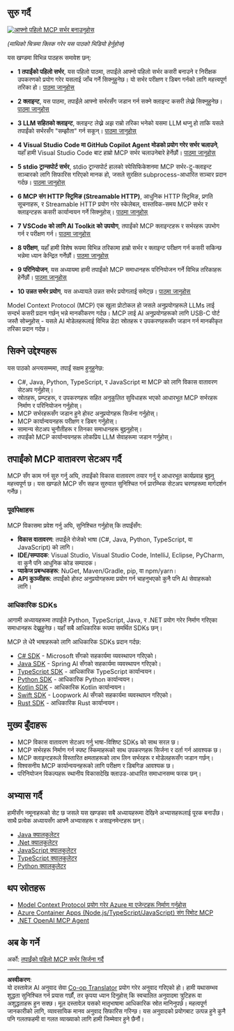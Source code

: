 <!--
CO_OP_TRANSLATOR_METADATA:
{
  "original_hash": "94b861de00829c34912ac36140f6183e",
  "translation_date": "2025-10-06T14:01:07+00:00",
  "source_file": "03-GettingStarted/README.md",
  "language_code": "ne"
}
-->
## सुरु गर्दै  

[![आफ्नो पहिलो MCP सर्भर बनाउनुहोस्](../../../translated_images/04.0ea920069efd979a0b2dad51e72c1df7ead9c57b3305796068a6cee1f0dd6674.ne.png)](https://youtu.be/sNDZO9N4m9Y)

_(माथिको चित्रमा क्लिक गरेर यस पाठको भिडियो हेर्नुहोस्)_

यस खण्डमा विभिन्न पाठहरू समावेश छन्:

- **1 तपाईंको पहिलो सर्भर**, यस पहिलो पाठमा, तपाईंले आफ्नो पहिलो सर्भर कसरी बनाउने र निरीक्षक उपकरणको प्रयोग गरेर यसलाई जाँच गर्ने सिक्नुहुनेछ। यो सर्भर परीक्षण र डिबग गर्नको लागि महत्त्वपूर्ण तरिका हो। [पाठमा जानुहोस्](01-first-server/README.md)

- **2 क्लाइन्ट**, यस पाठमा, तपाईंले आफ्नो सर्भरसँग जडान गर्न सक्ने क्लाइन्ट कसरी लेख्ने सिक्नुहुनेछ। [पाठमा जानुहोस्](02-client/README.md)

- **3 LLM सहितको क्लाइन्ट**, क्लाइन्ट लेख्ने अझ राम्रो तरिका भनेको यसमा LLM थप्नु हो ताकि यसले तपाईंको सर्भरसँग "सम्झौता" गर्न सकून्। [पाठमा जानुहोस्](03-llm-client/README.md)

- **4 Visual Studio Code मा GitHub Copilot Agent मोडको प्रयोग गरेर सर्भर चलाउने**, यहाँ हामी Visual Studio Code बाट हाम्रो MCP सर्भर चलाउनेबारे हेर्नेछौं। [पाठमा जानुहोस्](04-vscode/README.md)

- **5 stdio ट्रान्सपोर्ट सर्भर**, stdio ट्रान्सपोर्ट हालको स्पेसिफिकेशनमा MCP सर्भर-टु-क्लाइन्ट सञ्चारको लागि सिफारिस गरिएको मानक हो, जसले सुरक्षित subprocess-आधारित सञ्चार प्रदान गर्दछ। [पाठमा जानुहोस्](05-stdio-server/README.md)

- **6 MCP संग HTTP स्ट्रिमिङ (Streamable HTTP)**, आधुनिक HTTP स्ट्रिमिङ, प्रगति सूचनाहरू, र Streamable HTTP प्रयोग गरेर स्केलेबल, वास्तविक-समय MCP सर्भर र क्लाइन्टहरू कसरी कार्यान्वयन गर्ने सिक्नुहोस्। [पाठमा जानुहोस्](06-http-streaming/README.md)

- **7 VSCode को लागि AI Toolkit को उपयोग**, तपाईंको MCP क्लाइन्टहरू र सर्भरहरू उपभोग गर्न र परीक्षण गर्न। [पाठमा जानुहोस्](07-aitk/README.md)

- **8 परीक्षण**, यहाँ हामी विशेष रूपमा विभिन्न तरिकामा हाम्रो सर्भर र क्लाइन्ट परीक्षण गर्न कसरी सकिन्छ भन्नेमा ध्यान केन्द्रित गर्नेछौं। [पाठमा जानुहोस्](08-testing/README.md)

- **9 परिनियोजन**, यस अध्यायमा हामी तपाईंको MCP समाधानहरू परिनियोजन गर्ने विभिन्न तरिकाहरू हेर्नेछौं। [पाठमा जानुहोस्](09-deployment/README.md)

- **10 उन्नत सर्भर प्रयोग**, यस अध्यायले उन्नत सर्भर प्रयोगलाई समेट्छ। [पाठमा जानुहोस्](./10-advanced/README.md)

Model Context Protocol (MCP) एक खुला प्रोटोकल हो जसले अनुप्रयोगहरूले LLMs लाई सन्दर्भ कसरी प्रदान गर्छन् भन्ने मानकीकरण गर्दछ। MCP लाई AI अनुप्रयोगहरूको लागि USB-C पोर्ट जस्तै सोच्नुहोस् - यसले AI मोडेलहरूलाई विभिन्न डेटा स्रोतहरू र उपकरणहरूसँग जडान गर्न मानकीकृत तरिका प्रदान गर्दछ।

## सिक्ने उद्देश्यहरू

यस पाठको अन्त्यसम्ममा, तपाईं सक्षम हुनुहुनेछ:

- C#, Java, Python, TypeScript, र JavaScript मा MCP को लागि विकास वातावरण सेटअप गर्नुहोस्।
- स्रोतहरू, प्रम्प्टहरू, र उपकरणहरू सहित अनुकूलित सुविधाहरू भएको आधारभूत MCP सर्भरहरू निर्माण र परिनियोजन गर्नुहोस्।
- MCP सर्भरहरूसँग जडान हुने होस्ट अनुप्रयोगहरू सिर्जना गर्नुहोस्।
- MCP कार्यान्वयनहरू परीक्षण र डिबग गर्नुहोस्।
- सामान्य सेटअप चुनौतीहरू र तिनका समाधानहरू बुझ्नुहोस्।
- तपाईंको MCP कार्यान्वयनहरू लोकप्रिय LLM सेवाहरूमा जडान गर्नुहोस्।

## तपाईंको MCP वातावरण सेटअप गर्दै

MCP सँग काम गर्न सुरु गर्नु अघि, तपाईंको विकास वातावरण तयार गर्नु र आधारभूत कार्यप्रवाह बुझ्नु महत्त्वपूर्ण छ। यस खण्डले MCP सँग सहज सुरुवात सुनिश्चित गर्न प्रारम्भिक सेटअप चरणहरूमा मार्गदर्शन गर्नेछ।

### पूर्वापेक्षाहरू

MCP विकासमा प्रवेश गर्नु अघि, सुनिश्चित गर्नुहोस् कि तपाईंसँग:

- **विकास वातावरण**: तपाईंले रोजेको भाषा (C#, Java, Python, TypeScript, वा JavaScript) को लागि।
- **IDE/सम्पादक**: Visual Studio, Visual Studio Code, IntelliJ, Eclipse, PyCharm, वा कुनै पनि आधुनिक कोड सम्पादक।
- **प्याकेज प्रबन्धकहरू**: NuGet, Maven/Gradle, pip, वा npm/yarn।
- **API कुञ्जीहरू**: तपाईंको होस्ट अनुप्रयोगहरूमा प्रयोग गर्न चाहनुभएको कुनै पनि AI सेवाहरूको लागि।

### आधिकारिक SDKs

आगामी अध्यायहरूमा तपाईंले Python, TypeScript, Java, र .NET प्रयोग गरेर निर्माण गरिएका समाधानहरू देख्नुहुनेछ। यहाँ सबै आधिकारिक रूपमा समर्थित SDKs छन्।

MCP ले धेरै भाषाहरूको लागि आधिकारिक SDKs प्रदान गर्दछ:
- [C# SDK](https://github.com/modelcontextprotocol/csharp-sdk) - Microsoft सँगको सहकार्यमा व्यवस्थापन गरिएको।
- [Java SDK](https://github.com/modelcontextprotocol/java-sdk) - Spring AI सँगको सहकार्यमा व्यवस्थापन गरिएको।
- [TypeScript SDK](https://github.com/modelcontextprotocol/typescript-sdk) - आधिकारिक TypeScript कार्यान्वयन।
- [Python SDK](https://github.com/modelcontextprotocol/python-sdk) - आधिकारिक Python कार्यान्वयन।
- [Kotlin SDK](https://github.com/modelcontextprotocol/kotlin-sdk) - आधिकारिक Kotlin कार्यान्वयन।
- [Swift SDK](https://github.com/modelcontextprotocol/swift-sdk) - Loopwork AI सँगको सहकार्यमा व्यवस्थापन गरिएको।
- [Rust SDK](https://github.com/modelcontextprotocol/rust-sdk) - आधिकारिक Rust कार्यान्वयन।

## मुख्य बुँदाहरू

- MCP विकास वातावरण सेटअप गर्नु भाषा-विशिष्ट SDKs को साथ सरल छ।
- MCP सर्भरहरू निर्माण गर्न स्पष्ट स्किमाहरूको साथ उपकरणहरू सिर्जना र दर्ता गर्न आवश्यक छ।
- MCP क्लाइन्टहरूले विस्तारित क्षमताहरूको लाभ लिन सर्भरहरू र मोडेलहरूसँग जडान गर्छन्।
- विश्वसनीय MCP कार्यान्वयनहरूको लागि परीक्षण र डिबगिङ आवश्यक छ।
- परिनियोजन विकल्पहरू स्थानीय विकासदेखि क्लाउड-आधारित समाधानसम्म फरक छन्।

## अभ्यास गर्दै

हामीसँग नमूनाहरूको सेट छ जसले यस खण्डका सबै अध्यायहरूमा देखिने अभ्यासहरूलाई पूरक बनाउँछ। साथै प्रत्येक अध्यायसँग आफ्नै अभ्यासहरू र असाइनमेन्टहरू छन्।

- [Java क्यालकुलेटर](./samples/java/calculator/README.md)
- [.Net क्यालकुलेटर](../../../03-GettingStarted/samples/csharp)
- [JavaScript क्यालकुलेटर](./samples/javascript/README.md)
- [TypeScript क्यालकुलेटर](./samples/typescript/README.md)
- [Python क्यालकुलेटर](../../../03-GettingStarted/samples/python)

## थप स्रोतहरू

- [Model Context Protocol प्रयोग गरेर Azure मा एजेन्टहरू निर्माण गर्नुहोस्](https://learn.microsoft.com/azure/developer/ai/intro-agents-mcp)
- [Azure Container Apps (Node.js/TypeScript/JavaScript) संग रिमोट MCP](https://learn.microsoft.com/samples/azure-samples/mcp-container-ts/mcp-container-ts/)
- [.NET OpenAI MCP Agent](https://learn.microsoft.com/samples/azure-samples/openai-mcp-agent-dotnet/openai-mcp-agent-dotnet/)

## अब के गर्ने

अर्को: [तपाईंको पहिलो MCP सर्भर सिर्जना गर्दै](01-first-server/README.md)

---

**अस्वीकरण**:  
यो दस्तावेज़ AI अनुवाद सेवा [Co-op Translator](https://github.com/Azure/co-op-translator) प्रयोग गरेर अनुवाद गरिएको हो। हामी यथासम्भव शुद्धता सुनिश्चित गर्न प्रयास गर्छौं, तर कृपया ध्यान दिनुहोस् कि स्वचालित अनुवादमा त्रुटिहरू वा अशुद्धताहरू हुन सक्छ। मूल दस्तावेज़ यसको मातृभाषामा आधिकारिक स्रोत मानिनुपर्छ। महत्वपूर्ण जानकारीको लागि, व्यावसायिक मानव अनुवाद सिफारिस गरिन्छ। यस अनुवादको प्रयोगबाट उत्पन्न हुने कुनै पनि गलतफहमी वा गलत व्याख्याको लागि हामी जिम्मेवार हुने छैनौं।